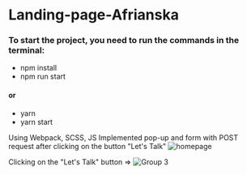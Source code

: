 # Landing-page-Afrianska
### To start the project, you need to run the commands in the terminal:
- npm install
- npm run start
#### or 
- yarn
- yarn start

Using Webpack, SCSS, JS
Implemented pop-up and form with POST request after clicking on the button "Let's Talk"
![homepage](https://user-images.githubusercontent.com/87609018/224614093-35d55439-7caf-4422-b9cf-cddb77b0cb0b.png)

Clicking on the "Let's Talk" button =>
![Group 3](https://user-images.githubusercontent.com/87609018/224614116-fae35cce-e230-4814-9d53-fa1fd4754e76.png)
